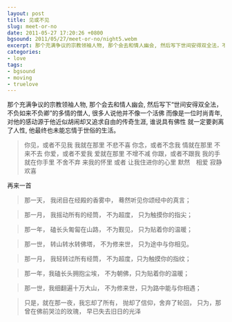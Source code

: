 ```yaml
---
layout: post
title: 见或不见
slug: meet-or-no
date: 2011-05-27 17:20:26 +0800
bgsound: 2011/05/27/meet-or-no/night5.webm
excerpt: 那个充满争议的宗教领袖人物, 那个会去和情人幽会, 然后写下世间安得双全法，不负如来不负卿的多情的僧人, 很多人说他并不像一个活佛 而像是一位时尚青年, 对他的感动源于他近似胡闹却又追求自由的传奇生涯, 谁说具有佛性 就一定要剥离了人性, 他最终也未能忘情于世俗的生活。
categories:
- love
tags:
- bgsound
- moving
- truelove
---
```


那个充满争议的宗教领袖人物, 那个会去和情人幽会, 然后写下“世间安得双全法，不负如来不负卿”的多情的僧人, 很多人说他并不像一个活佛 而像是一位时尚青年, 对他的感动源于他近似胡闹却又追求自由的传奇生涯, 谁说具有佛性 就一定要剥离了人性, 他最终也未能忘情于世俗的生活。

> 你见，或者不见我
> 我就在那里
> 不悲不喜
> 你念，或者不念我
> 情就在那里
> 不来不去
> 你爱，或者不爱我
> 爱就在那里
> 不增不减
> 你跟，或者不跟我
> 我的手就在你手里
> 不舍不弃
> 来我的怀里
> 或者
> 让我住进你的心里
> 默然　相爱
> 寂静　欢喜

再来一首

> 那一天，
> 我闭目在经殿的香雾中，
> 蓦然听见你颂经中的真言；

> 那一月，
> 我摇动所有的经筒，
> 不为超度，
> 只为触摸你的指尖；

> 那一年，
> 磕长头匍匐在山路，
> 不为觐见，
> 只为贴着你的温暖；

> 那一世，
> 转山转水转佛塔，
> 不为修来世，
> 只为途中与你相见。

> 那一月，
> 我轻转过所有经筒，
> 不为超度，只为触摸你的指纹；

> 那一年，我磕长头拥抱尘埃，
> 不为朝佛，只为贴着你的温暖；

> 那一世，我细翻遍十万大山，
> 不为修来世，只为路中能与你相遇；

> 只是，就在那一夜，我忘却了所有，
> 抛却了信仰，舍弃了轮回，
> 只为，那曾在佛前哭泣的玫瑰，
> 早已失去旧日的光泽

